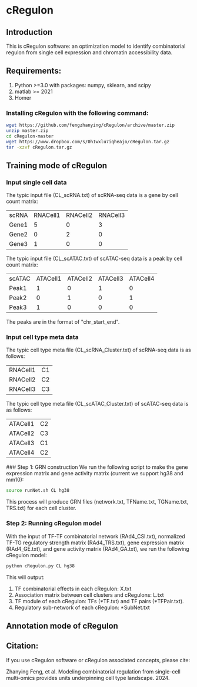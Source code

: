# cRegulon

## Introduction
This is cRegulon software: an optimization model to identify combinatorial regulon from single cell expression and chromatin accessibility data.
## Requirements:
1. Python >=3.0 with packages: numpy, sklearn, and scipy <br>
2. matlab >= 2021
3. Homer

### Installing cRegulon with the following command:
```bash
wget https://github.com/fengzhanying/cRegulon/archive/master.zip
unzip master.zip
cd cRegulon-master
wget https://www.dropbox.com/s/0h1wxlu7iqheajo/cRegulon.tar.gz
tar -xzvf cRegulon.tar.gz
```
## Training mode of cRegulon
### Input single cell data
The typic input file (CL_scRNA.txt) of scRNA-seq data is a gene by cell count matrix: <br>
<table>
  <tr>
    <td>scRNA</td>
    <td>RNACell1</td>
    <td>RNACell2</td>
    <td>RNACell3</td>
  </tr>
  <tr>
    <td>Gene1</td>
    <td>5</td>
    <td>0</td>
    <td>3</td>
  </tr>
  <tr>
    <td>Gene2</td>
    <td>0</td>
    <td>2</td>
    <td>0</td>
  </tr>
  <tr>
    <td>Gene3</td>
    <td>1</td>
    <td>0</td>
    <td>0</td>
  </tr>
</table>
The typic input file (CL_scATAC.txt) of scATAC-seq data is a peak by cell count matrix:
<table>
  <tr>
    <td>scATAC</td>
    <td>ATACell1</td>
    <td>ATACell2</td>
    <td>ATACell3</td>
    <td>ATACell4</td>
  </tr>
  <tr>
    <td>Peak1</td>
    <td>1</td>
    <td>0</td>
    <td>1</td>
    <td>0</td>
  </tr>
  <tr>
    <td>Peak2</td>
    <td>0</td>
    <td>1</td>
    <td>0</td>
    <td>1</td>
  </tr>
  <tr>
    <td>Peak3</td>
    <td>1</td>
    <td>0</td>
    <td>0</td>
    <td>0</td>
  </tr>
</table>
The peaks are in the format of "chr_start_end". <br>

### Input cell type meta data
The typic cell type meta file (CL_scRNA_Cluster.txt) of scRNA-seq data is as follows: <br>
<table>
  <tr>
    <td>RNACell1</td>
    <td>C1</td>
  </tr>
  <tr>
    <td>RNACell2</td>
    <td>C2</td>
  </tr>
  <tr>
    <td>RNACell3</td>
    <td>C3</td>
  </tr>
</table>
The typic cell type meta file (CL_scATAC_Cluster.txt) of scATAC-seq data is as follows: <br>
<table>
  <tr>
    <td>ATACell1</td>
    <td>C2</td>
  </tr>
  <tr>
    <td>ATACell2</td>
    <td>C3</td>
  </tr>
  <tr>
    <td>ATACell3</td>
    <td>C1</td>
  </tr>
  <tr>
    <td>ATACell4</td>
    <td>C2</td>
  </tr>
</table>
### Step 1: GRN construction
We run the following script to make the gene expression matrix and gene activity matrix (current we support hg38 and mm10):

```bash
source runNet.sh CL hg38
```
This process will produce GRN files (network.txt, TFName.txt, TGName.txt, TRS.txt) for each cell cluster.

### Step 2: Running cRegulon model
With the input of TF-TF combinatorial network (RAd4_CSI.txt), normalized TF-TG regulatory strength matrix (RAd4_TRS.txt), gene expression matrix (RAd4_GE.txt), and gene activity matrix (RAd4_GA.txt), we run the following cRegulon model:
```bash
python cRegulon.py CL hg38
```
This will output: <br>
1. TF combinatorial effects in each cRegulon: X.txt <br>
2. Association matrix between cell clusters and cRegulons: L.txt <br>
3. TF module of each cRegulon: TFs (*TF.txt) and TF pairs (*TFPair.txt).
5. Regulatory sub-network of each cRegulon: *SubNet.txt

## Annotation mode of cRegulon

## Citation:
If you use cRegulon software or cRegulon associated concepts, please cite:

Zhanying Feng, et al. Modeling combinatorial regulation from single-cell multi-omics provides units underpinning cell type landscape. 2024.
